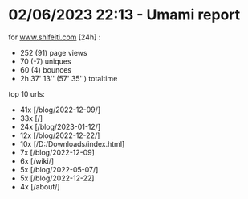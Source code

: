 # 02/06/2023 22:13 - Umami report
for www.shifeiti.com [24h] :

 - 252 (91) page views
 - 70 (-7) uniques
 - 60 (4) bounces
 - 2h 37' 13'' (57' 35'') totaltime


top 10 urls:
 - 41x [/blog/2022-12-09/]
 - 33x [/]
 - 24x [/blog/2023-01-12/]
 - 12x [/blog/2022-12-22/]
 - 10x [/D:/Downloads/index.html]
 - 7x [/blog/2022-12-09]
 - 6x [/wiki/]
 - 5x [/blog/2022-05-07/]
 - 5x [/blog/2022-12-22]
 - 4x [/about/]


